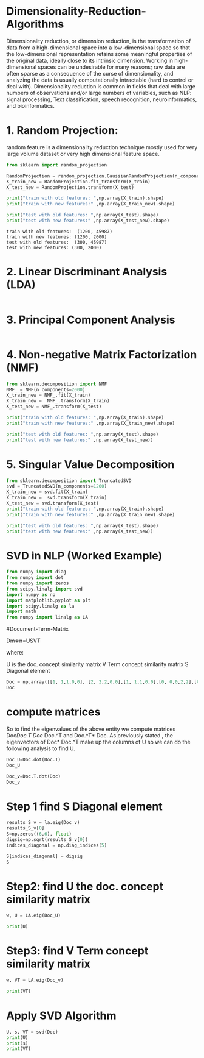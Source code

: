 
# Dimensionality-Reduction-Algorithms
Dimensionality reduction, or dimension reduction, is the transformation of data from a high-dimensional space into a low-dimensional space so that the low-dimensional representation retains some meaningful properties of the original data, ideally close to its intrinsic dimension. Working in high-dimensional spaces can be undesirable for many reasons; raw data are often sparse as a consequence of the curse of dimensionality, and analyzing the data is usually computationally intractable (hard to control or deal with). Dimensionality reduction is common in fields that deal with large numbers of observations and/or large numbers of variables, such as NLP: signal processing, Text classification, speech recognition, neuroinformatics, and bioinformatics.
# 1. Random Projection:
random feature is a dimensionality reduction technique mostly used for very large volume dataset or very high dimensional feature space.
```python
from sklearn import random_projection

RandomProjection = random_projection.GaussianRandomProjection(n_components=2000)
X_train_new = RandomProjection.fit_transform(X_train)
X_test_new = RandomProjection.transform(X_test)

print("train with old features: ",np.array(X_train).shape)
print("train with new features:" ,np.array(X_train_new).shape)

print("test with old features: ",np.array(X_test).shape)
print("test with new features:" ,np.array(X_test_new).shape)
```
```
train with old features:  (1200, 45987)
train with new features: (1200, 2000)
test with old features:  (300, 45987)
test with new features: (300, 2000)
```
# 2. Linear Discriminant Analysis (LDA)
```python

```
# 3. Principal Component Analysis
```python

```
# 4. Non-negative Matrix Factorization (NMF)
```python
from sklearn.decomposition import NMF
NMF_ = NMF(n_components=2000)
X_train_new = NMF_.fit(X_train)
X_train_new =  NMF_.transform(X_train)
X_test_new = NMF_.transform(X_test)

print("train with old features: ",np.array(X_train).shape)
print("train with new features:" ,np.array(X_train_new).shape)

print("test with old features: ",np.array(X_test).shape)
print("test with new features:" ,np.array(X_test_new))
```
# 5. Singular Value Decomposition
```python
from sklearn.decomposition import TruncatedSVD
svd = TruncatedSVD(n_components=1200)
X_train_new = svd.fit(X_train)
X_train_new =  svd.transform(X_train)
X_test_new = svd.transform(X_test)
print("train with old features: ",np.array(X_train).shape)
print("train with new features:" ,np.array(X_train_new).shape)

print("test with old features: ",np.array(X_test).shape)
print("test with new features:" ,np.array(X_test_new))
```
# SVD in NLP (Worked Example) 

```python
from numpy import diag
from numpy import dot
from numpy import zeros
from scipy.linalg import svd
import numpy as np
import matplotlib.pyplot as plt
import scipy.linalg as la
import math
from numpy import linalg as LA

```
#Document-Term-Matrix

 
Dm∗n=USVT
 
where:

U is the doc. concept similarity matrix
V Term concept similarity matrix
S Diagonal element

```python
Doc = np.array([[1, 1,1,0,0], [2, 2,2,0,0],[1, 1,1,0,0],[0, 0,0,2,2],[0, 0,0,3,3],[0, 0,0,1,1]])
Doc
```

# compute matrices
So to find the eigenvalues of the above entity we compute matrices Doc*Doc.T Doc* Doc.^T and Doc.^T* Doc. As previously stated , the eigenvectors of Doc* Doc.^T make up the columns of U so we can do the following analysis to find U.
```python
Doc_U=Doc.dot(Doc.T)
Doc_U
```
 
```python
Doc_v=Doc.T.dot(Doc)
Doc_v
```

# Step 1 find S Diagonal element
```python
results_S_v = la.eig(Doc_v)
results_S_v[0] 
S=np.zeros((6,6), float)
digsig=np.sqrt(results_S_v[0])
indices_diagonal = np.diag_indices(5)

S[indices_diagonal] = digsig
S

```

# Step2: find U the doc. concept similarity matrix


```python
w, U = LA.eig(Doc_U)

print(U)

```
# Step3: find V Term concept similarity matrix

```python
w, VT = LA.eig(Doc_v)

print(VT)
```

# Apply SVD Algorithm

```python
U, s, VT = svd(Doc)
print(U)
print(s)
print(VT)
```







